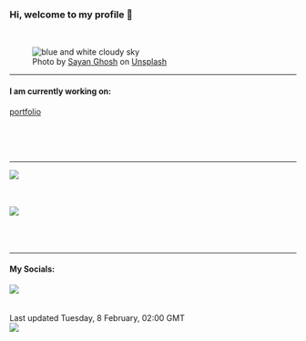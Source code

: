 <h3>Hi, welcome to my profile 👋</h3>

<br />
<figure>
  <img
    src="https://images.unsplash.com/photo-1601133819953-039fed32ef5f?crop=entropy&cs=tinysrgb&fit=max&fm=jpg&ixid=MnwyNzQ3MDB8MHwxfHJhbmRvbXx8fHx8fHx8fDE2NDQyODE0NDU&ixlib=rb-1.2.1&q=80&w=1080&auto=format"
    alt="blue and white cloudy sky" 
  />
  <figcaption>Photo by <a
    href="https://unsplash.com/@7th_verse?utm_source=Profile%20readme&utm_medium=referral">Sayan Ghosh</a> on <a
    href="https://unsplash.com/?utm_source=Profile%20readme&utm_medium=referral">Unsplash</a></figcaption>
</figure>


<hr />
<h4>I am currently working on:</h4>
<a href="https://github.com/ShaneLucy/portfolio">portfolio</a>

<br /><br /><br />

<hr />
<img
  src="https://github-readme-stats.vercel.app/api?username=shanelucy&show_icons=true&theme=calm"
/>
<br /><br /><br />

<img 
  src="https://github-readme-stats.vercel.app/api/top-langs/?username=shanelucy&theme=calm"
/>
<br /><br /><br /><br />
<hr />
<h4>My Socials:</h4>
<a href="https://uk.linkedin.com/in/shane-lucy-4735b616a">
  <img
    src="https://img.shields.io/badge/linkedin%20-%230077B5.svg?&style=for-the-badge&logo=linkedin&logoColor=white"
  />
</a>
<br /><br /><br />
Last updated Tuesday, 8 February, 02:00 GMT
<br />
<img
  src="https://github.com/ShaneLucy/ShaneLucy/workflows/README%20build/badge.svg"
/>
